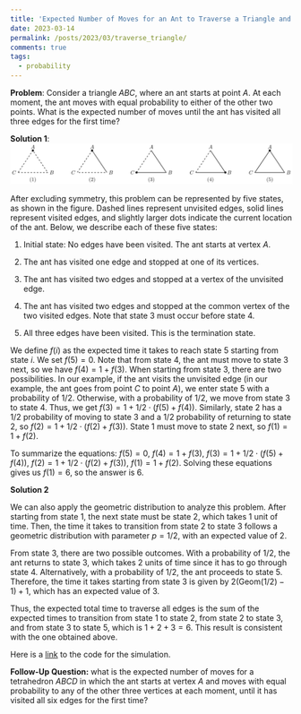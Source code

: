 ```yaml
---
title: 'Expected Number of Moves for an Ant to Traverse a Triangle and Tetrahedron'
date: 2023-03-14
permalink: /posts/2023/03/traverse_triangle/
comments: true
tags:
  - probability
---
```


**Problem**: Consider a triangle $ABC$, where an ant starts at point $A$. At each moment, the ant moves with equal probability to either of the other two points. What is the expected number of moves until the ant has visited all three edges for the first time? 

**Solution 1**: ![Illustration of the five states](/images/5triangles.svg)

After excluding symmetry, this problem can be represented by five states, as shown in the figure. Dashed lines represent unvisited edges, solid lines represent visited edges, and slightly larger dots indicate the current location of the ant. Below, we describe each of these five states:

1. Initial state: No edges have been visited. The ant starts at vertex $A$.

2. The ant has visited one edge and stopped at one of its vertices.

3. The ant has visited two edges and stopped at a vertex of the unvisited edge.

4. The ant has visited two edges and stopped at the common vertex of the two visited edges. Note that state 3 must occur before state 4.

5. All three edges have been visited. This is the termination state.

We define $f(i)$ as the expected time it takes to reach state 5 starting from state $i$. We set $f(5)=0$. Note that from state 4, the ant must move to state 3 next, so we have $f(4)=1+f(3)$. When starting from state 3, there are two possibilities. In our example, if the ant visits the unvisited edge (in our example, the ant goes from point $C$ to point $A$), we enter state 5 with a probability of $1/2$. Otherwise, with a probability of $1/2$, we move from state 3 to state 4. Thus, we get $f(3)=1+1/2\cdot (f(5)+f(4))$. Similarly, state 2 has a $1/2$ probability of moving to state 3 and a 1/2 probability of returning to state 2, so $f(2)=1+1/2\cdot (f(2)+f(3))$. State 1 must move to state 2 next, so $f(1)=1+f(2)$.

To summarize the equations: $f(5)=0$, $f(4)=1+f(3)$, $f(3)=1+1/2\cdot (f(5)+f(4))$, $f(2)=1+1/2\cdot (f(2)+f(3))$, $f(1)=1+f(2)$. Solving these equations gives us $f(1)=6$, so the answer is 6.

**Solution 2**

We can also apply the geometric distribution to analyze this problem. After starting from state 1, the next state must be state 2, which takes 1 unit of time. Then, the time it takes to transition from state 2 to state 3 follows a geometric distribution with parameter $p=1/2$, with an expected value of 2.

From state 3, there are two possible outcomes. With a probability of $1/2$, the ant returns to state 3, which takes 2 units of time since it has to go through state 4. Alternatively, with a probability of 1/2, the ant proceeds to state 5. Therefore, the time it takes starting from state 3 is given by $2(\mathrm{Geom}(1/2)-1)+1$, which has an expected value of 3.

Thus, the expected total time to traverse all edges is the sum of the expected times to transition from state 1 to state 2, from state 2 to state 3, and from state 3 to state 5, which is $1+2+3=6$. This result is consistent with the one obtained above.

Here is a [link](https://gist.github.com/lchen91/7cb8adad9ede50aa41150bb73a7c31fd) to the code for the simulation.

**Follow-Up Question:** what is the expected number of moves for a tetrahedron $ABCD$ in which the ant starts at vertex $A$ and moves with equal probability to any of the other three vertices at each moment, until it has visited all six edges for the first time?
